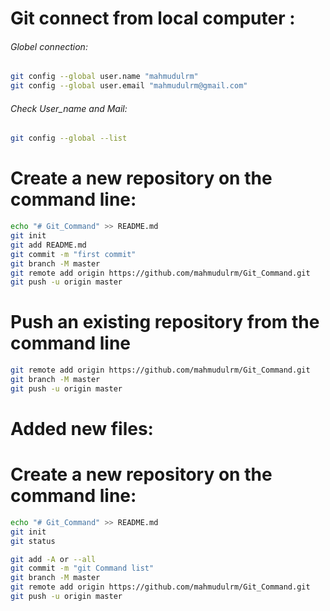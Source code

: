 # Git connect from local computer :
###### Globel connection:
```bash
git config --global user.name "mahmudulrm"
git config --global user.email "mahmudulrm@gmail.com"
```
###### Check User_name and Mail:
```bash
git config --global --list
```

# Create a new repository on the command line:
```bash
echo "# Git_Command" >> README.md
git init
git add README.md
git commit -m "first commit"
git branch -M master
git remote add origin https://github.com/mahmudulrm/Git_Command.git
git push -u origin master
```
# Push an existing repository from the command line

```bash
git remote add origin https://github.com/mahmudulrm/Git_Command.git
git branch -M master
git push -u origin master
```
# Added new files:
# Create a new repository on the command line:
```bash
echo "# Git_Command" >> README.md
git init
git status

git add -A or --all
git commit -m "git Command list"
git branch -M master
git remote add origin https://github.com/mahmudulrm/Git_Command.git
git push -u origin master
```

